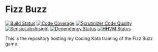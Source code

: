 Fizz Buzz
=========

[![Build Status](https://api.travis-ci.org/gnutix/kata-fizzbuzz.png?branch=master)](https://travis-ci.org/gnutix/kata-fizzbuzz)
[![Code Coverage](https://scrutinizer-ci.com/g/gnutix/kata-fizzbuzz/badges/coverage.png?s=5c408ef081a5cd3858d7bcf1cb90d4d556167c7a)](https://scrutinizer-ci.com/g/gnutix/kata-fizzbuzz/)
[![Scrutinizer Code Quality](https://scrutinizer-ci.com/g/gnutix/kata-fizzbuzz/badges/quality-score.png?s=577ec95dd97c7b58ca9a1364790d133f3d192cb6)](https://scrutinizer-ci.com/g/gnutix/kata-fizzbuzz/)
[![SensioLabsInsight](https://insight.sensiolabs.com/projects/fb771e37-8541-4888-8bf4-94dba944cacb/mini.png)](https://insight.sensiolabs.com/projects/fb771e37-8541-4888-8bf4-94dba944cacb)
[![Dependency Status](https://www.versioneye.com/user/projects/5329c1e1f59949944a0004f2/badge.png)](https://www.versioneye.com/user/projects/5329c1e1f59949944a0004f2)
[![HHVM Status](http://hhvm.h4cc.de/badge/gnutix/kata-fizzbuzz.png)](http://hhvm.h4cc.de/package/gnutix/kata-fizzbuzz)

This is the repository hosting my Coding Kata training of the Fizz Buzz game.
